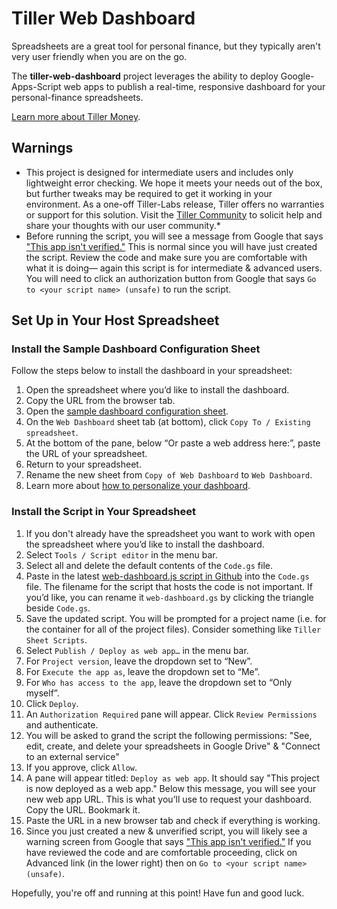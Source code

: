 # Tiller Web Dashboard
Spreadsheets are a great tool for personal finance, but they typically aren't very user friendly when you are on the go. 

The **tiller-web-dashboard** project leverages the ability to deploy Google-Apps-Script web apps to publish a real-time, responsive dashboard for your personal-finance spreadsheets.

[Learn more about Tiller Money](https://www.tillerhq.com/how-tiller-works/).

## Warnings
- This project is designed for intermediate users and includes only lightweight error checking. We hope it meets your needs out of the box, but further tweaks may be required to get it working in your environment. As a one-off Tiller-Labs release, Tiller offers no warranties or support for this solution. Visit the [Tiller Community](https://community.tillerhq.com/) to solicit help and share your thoughts with our user community.*
- Before running the script, you will see a message from Google that says ["This app isn't verified."](https://support.google.com/cloud/answer/7454865) This is normal since you will have just created the script. Review the code and make sure you are comfortable with what it is doing— again this script is for intermediate & advanced users. You will need to click an authorization button from Google that says `Go to <your script name> (unsafe)` to run the script.

## Set Up in Your Host Spreadsheet

### Install the Sample Dashboard Configuration Sheet
Follow the steps below to install the dashboard in your spreadsheet:
1. Open the spreadsheet where you’d like to install the dashboard.
2. Copy the URL from the browser tab.
3. Open the <a href="https://docs.google.com/spreadsheets/d/1Tub5NMKUTU7Q6_SCtqITdsvd3yfgUb6_-CiGa6W_TGU/" target="_blank">sample dashboard configuration sheet</a>.
4. On the `Web Dashboard` sheet tab (at bottom), click `Copy To / Existing spreadsheet`.
5. At the bottom of the pane, below “Or paste a web address here:”, paste the URL of your spreadsheet.
6. Return to your spreadsheet.
7. Rename the new sheet from `Copy of Web Dashboard` to `Web Dashboard`.
8. Learn more about [how to personalize your dashboard](https://community.tillerhq.com/t/mobile-friendly-on-the-go-dashboard-script/2548).

### Install the Script in Your Spreadsheet
1. If you don't already have the spreadsheet you want to work with open the spreadsheet where you’d like to install the dashboard.
2. Select `Tools / Script editor` in the menu bar.
3. Select all and delete the default contents of the `Code.gs` file.
4. Paste in the latest <a href="https://raw.githubusercontent.com/scoover/tiller-web-dashboard/master/web-dashboard.js" target="_blank">web-dashboard.js script in Github</a> into the `Code.gs` file. The filename for the script that hosts the code is not important. If you’d like, you can rename it `web-dashboard.gs` by clicking the triangle beside `Code.gs`.
5. Save the updated script. You will be prompted for a project name (i.e. for the container for all of the project files). Consider something like `Tiller Sheet Scripts`.
6. Select `Publish / Deploy as web app…` in the menu bar.
7. For `Project version`, leave the dropdown set to “New”.
8. For `Execute the app as`, leave the dropdown set to “Me”.
9. For `Who has access to the app`, leave the dropdown set to “Only myself”.
10. Click `Deploy`.
11. An `Authorization Required` pane will appear. Click `Review Permissions` and authenticate. 
12. You will be asked to grand the script the following permissions: "See, edit, create, and delete your spreadsheets in Google Drive" & "Connect to an external service"
13. If you approve, click `Allow`.
14. A pane will appear titled: `Deploy as web app`. It should say "This project is now deployed as a web app." Below this message, you will see your new web app URL. This is what you’ll use to request your dashboard. Copy the URL. Bookmark it.
15. Paste the URL in a new browser tab and check if everything is working.
16. Since you just created a new & unverified script, you will likely see a warning screen from Google that says ["This app isn't verified."](https://support.google.com/cloud/answer/7454865) If you have reviewed the code and are comfortable proceeding, click on Advanced link (in the lower right) then on `Go to <your script name> (unsafe)`.

Hopefully, you're off and running at this point! Have fun and good luck.
